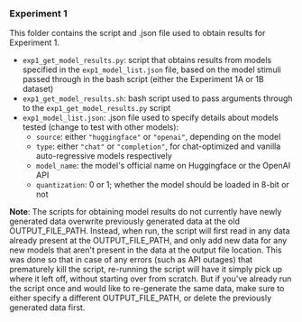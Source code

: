 ### Experiment 1

This folder contains the script and .json file used to obtain results for Experiment 1.
  * `exp1_get_model_results.py`: script that obtains results from models specified in the `exp1_model_list.json` file, based on the model stimuli passed through in the bash script (either the Experiment 1A or 1B dataset)
  * `exp1_get_model_results.sh`: bash script used to pass arguments through to the `exp1_get_model_results.py` script
  * `exp1_model_list.json`: .json file used to specify details about models tested (change to test with other models):
    * `source`: either `"huggingface"` or `"openai"`, depending on the model
    * `type`: either `"chat"` or `"completion"`, for chat-optimized and vanilla auto-regressive models respectively
    * `model_name`: the model's official name on Huggingface or the OpenAI API
    * `quantization`: 0 or 1; whether the model should be loaded in 8-bit or not

**Note**: The scripts for obtaining model results do not currently have newly generated data overwrite previously generated data at the old OUTPUT_FILE_PATH. 
Instead, when run, the script will first read in any data already present at the OUTPUT_FILE_PATH, and only add new data for any new models that aren't present in the data at the output file location.
This was done so that in case of any errors (such as API outages) that prematurely kill the script, re-running the script will have it simply pick up where it left off, without starting over from scratch.
But if you've already run the script once and would like to re-generate the same data, make sure to either specify a different OUTPUT_FILE_PATH, or delete the previously generated data first. 
